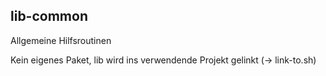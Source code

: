## lib-common

Allgemeine Hilfsroutinen

Kein eigenes Paket, lib wird ins verwendende Projekt gelinkt (-> link-to.sh)
